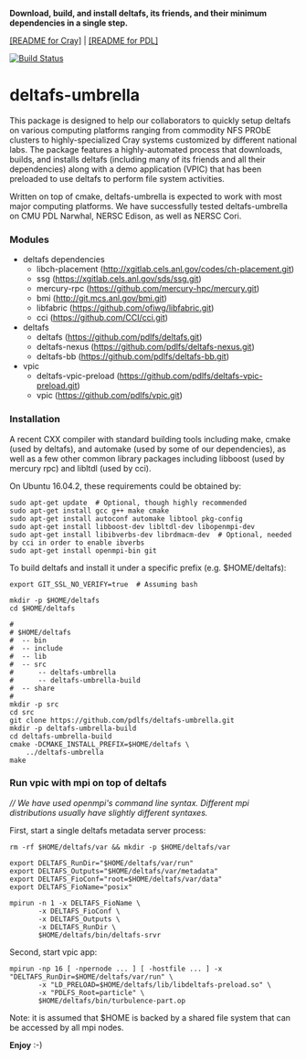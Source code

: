 **Download, build, and install deltafs, its friends, and their minimum dependencies in a single step.**

[[README for Cray]](README.cray.md) | [[README for PDL]](README.pdl.md)

[![Build Status](https://travis-ci.org/pdlfs/deltafs-umbrella.svg?branch=master)](https://travis-ci.org/pdlfs/deltafs-umbrella)

# deltafs-umbrella

This package is designed to help our collaborators to quickly setup deltafs on various computing platforms ranging from commodity NFS PRObE clusters to highly-specialized Cray systems customized by different national labs. The package features a highly-automated process that downloads, builds, and installs deltafs (including many of its friends and all their dependencies) along with a demo application (VPIC) that has been preloaded to use deltafs to perform file system activities.

Written on top of cmake, deltafs-umbrella is expected to work with most major computing platforms. We have successfully tested deltafs-umbrella on CMU PDL Narwhal, NERSC Edison, as well as NERSC Cori.

### Modules

* deltafs dependencies
  * libch-placement (http://xgitlab.cels.anl.gov/codes/ch-placement.git)
  * ssg (https://xgitlab.cels.anl.gov/sds/ssg.git)
  * mercury-rpc (https://github.com/mercury-hpc/mercury.git)
  * bmi (http://git.mcs.anl.gov/bmi.git)
  * libfabric (https://github.com/ofiwg/libfabric.git)
  * cci (https://github.com/CCI/cci.git)
* deltafs
  * deltafs (https://github.com/pdlfs/deltafs.git)
  * deltafs-nexus (https://github.com/pdlfs/deltafs-nexus.git)
  * deltafs-bb (https://github.com/pdlfs/deltafs-bb.git)
* vpic
  * deltafs-vpic-preload (https://github.com/pdlfs/deltafs-vpic-preload.git)
  * vpic (https://github.com/pdlfs/vpic.git)

### Installation

A recent CXX compiler with standard building tools including make, cmake (used by deltafs), and automake (used by some of our dependencies), as well as a few other common library packages including libboost (used by mercury rpc) and libltdl (used by cci).

On Ubuntu 16.04.2, these requirements could be obtained by:

```
sudo apt-get update  # Optional, though highly recommended
sudo apt-get install gcc g++ make cmake
sudo apt-get install autoconf automake libtool pkg-config
sudo apt-get install libboost-dev libltdl-dev libopenmpi-dev
sudo apt-get install libibverbs-dev librdmacm-dev  # Optional, needed by cci in order to enable ibverbs
sudo apt-get install openmpi-bin git
```

To build deltafs and install it under a specific prefix (e.g. $HOME/deltafs):

```
export GIT_SSL_NO_VERIFY=true  # Assuming bash

mkdir -p $HOME/deltafs
cd $HOME/deltafs

#
# $HOME/deltafs
#  -- bin
#  -- include
#  -- lib
#  -- src
#      -- deltafs-umbrella
#      -- deltafs-umbrella-build
#  -- share
#
mkdir -p src
cd src
git clone https://github.com/pdlfs/deltafs-umbrella.git
mkdir -p deltafs-umbrella-build
cd deltafs-umbrella-build
cmake -DCMAKE_INSTALL_PREFIX=$HOME/deltafs \
    ../deltafs-umbrella
make
```

### Run vpic with mpi on top of deltafs

*// We have used openmpi's command line syntax. Different mpi distributions usually have slightly different syntaxes.*

First, start a single deltafs metadata server process:

```
rm -rf $HOME/deltafs/var && mkdir -p $HOME/deltafs/var

export DELTAFS_RunDir="$HOME/deltafs/var/run"
export DELTAFS_Outputs="$HOME/deltafs/var/metadata"
export DELTAFS_FioConf="root=$HOME/deltafs/var/data"
export DELTAFS_FioName="posix"

mpirun -n 1 -x DELTAFS_FioName \
       -x DELTAFS_FioConf \
       -x DELTAFS_Outputs \
       -x DELTAFS_RunDir \
       $HOME/deltafs/bin/deltafs-srvr

```

Second, start vpic app:

```
mpirun -np 16 [ -npernode ... ] [ -hostfile ... ] -x "DELTAFS_RunDir=$HOME/deltafs/var/run" \
       -x "LD_PRELOAD=$HOME/deltafs/lib/libdeltafs-preload.so" \
       -x "PDLFS_Root=particle" \
       $HOME/deltafs/bin/turbulence-part.op
```

Note: it is assumed that $HOME is backed by a shared file system that can be accessed by all mpi nodes.

**Enjoy** :-)

